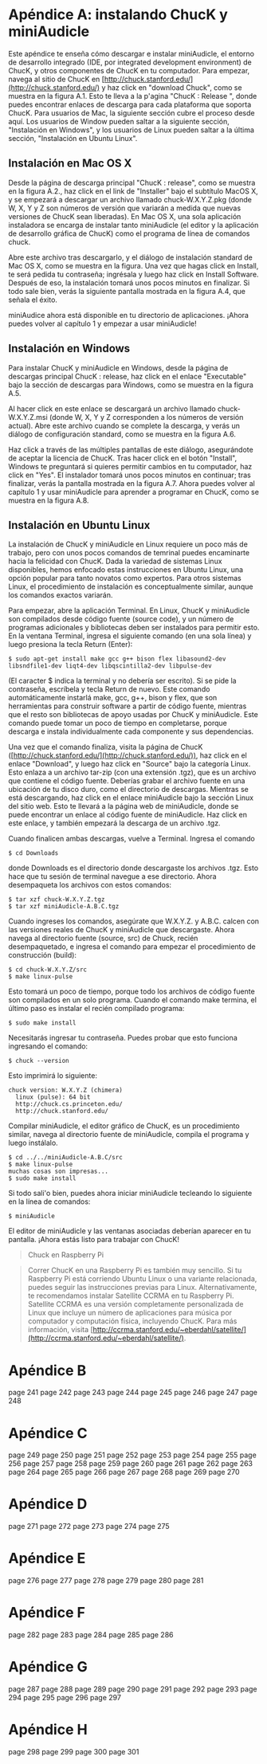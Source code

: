 # Apéndice A: instalando ChucK y miniAudicle


Este apéndice te enseña cómo descargar e instalar miniAudicle, el entorno de desarrollo integrado (IDE, por integrated development environment) de ChucK, y otros componentes de ChucK en tu computador. Para empezar, navega al sitio de ChucK en [http://chuck.stanford.edu/](http://chuck.stanford.edu/) y haz click en "download Chuck", como se muestra en la figura A.1. Esto te lleva a  la p'agina "ChucK : Release ", donde puedes encontrar enlaces de descarga para cada plataforma que soporta ChucK. Para usuarios de Mac, la siguiente sección cubre el proceso desde aquí. Los usuarios de Window pueden saltar a la siguiente sección, "Instalación en Windows", y los usuarios de Linux pueden saltar a la última sección, "Instalación en Ubuntu Linux".


## Instalación en Mac OS X

Desde la página de descarga principal "ChucK : release", como se muestra en la figura A.2., haz click en el link de "Installer" bajo el subtítulo MacOS X, y se empezará a descargar un archivo llamado chuck-W.X.Y.Z.pkg (donde W, X, Y y Z son números de versión que variarán a medida que nuevas versiones de ChucK sean liberadas). En Mac OS X, una sola aplicación instaladora se encarga de instalar tanto miniAudicle (el editor y la aplicación de desarrollo gráfica de ChucK) como el programa de línea de comandos chuck.

Abre este archivo tras descargarlo, y el diálogo de instalación standard de Mac OS X, como se muestra en la figura. Una vez que hagas click en Install, te será pedida tu contraseña; ingrésala y luego haz click en Install Software. Después de eso, la instalación tomará unos pocos minutos en finalizar. Si todo sale bien, verás la siguiente pantalla mostrada en la figura A.4, que señala el éxito.

miniAudice ahora está disponible en tu directorio de aplicaciones. ¡Ahora puedes volver al capítulo 1 y empezar a usar miniAudicle!

## Instalación en Windows

Para instalar ChucK y miniAudicle en Windows, desde la página de descargas principal ChucK : release, haz click en el enlace "Executable" bajo la sección de descargas para Windows, como se muestra en la figura A.5.

Al hacer click en este enlace se descargará un archivo llamado chuck-W.X.Y.Z.msi (donde W, X, Y y Z corresponden a los números de versión actual). Abre este archivo cuando se complete la descarga, y verás un diálogo de configuración standard, como se muestra en la figura A.6.

Haz click a través de las múltiples pantallas de este diálogo, asegurándote de aceptar la licencia de ChucK. Tras hacer click en el botón "Install", Windows te preguntará si quieres permitir cambios en tu computador, haz click en "Yes". El instalador tomará unos pocos minutos en continuar; tras finalizar, verás la pantalla mostrada en la figura A.7. Ahora puedes volver al capítulo 1 y usar miniAudicle para aprender a programar en ChucK, como se muestra en la figura A.8.

## Instalación en Ubuntu Linux

La instalación de ChucK y miniAudicle en Linux requiere un poco más de trabajo, pero con unos pocos comandos de temrinal puedes encaminarte hacia la felicidad con ChucK. Dada la variedad de sistemas Linux disponibles, hemos enfocado estas instrucciones en Ubuntu Linux, una opción popular para tanto novatos como expertos. Para otros sistemas Linux, el procedimiento de instalación es conceptualmente similar, aunque los comandos exactos variarán.

Para empezar, abre la aplicación Terminal. En Linux, ChucK y miniAudicle son compilados desde código fuente (source code), y un número de programas adicionales y bibliotecas deben ser instalados para permitir esto. En la ventana Terminal, ingresa el siguiente comando (en una sola línea) y luego presiona la tecla Return (Enter):


```shell
$ sudo apt-get install make gcc g++ bison flex libasound2-dev libsndfile1-dev liqt4-dev libqscintilla2-dev libpulse-dev
```

(El caracter $ indica la terminal y no debería ser escrito). Si se pide la contraseña, escríbela y tecla Return de nuevo. Este comando automáticamente instarlá make, gcc, g++, bison y flex, que son herramientas para construir software a partir de código fuente, mientras que el resto son bibliotecas de apoyo usadas por ChucK y miniAudicle. Este comando puede tomar un poco de tiempo en completarse, porque descarga e instala individualmente cada componente y sus dependencias.

Una vez que el comando finaliza, visita la página de ChucK ([http://chuck.stanford.edu/](http://chuck.stanford.edu/)), haz click en el enlace "Download", y luego haz click en "Source" bajo la categoría Linux. Esto enlaza a un archivo tar-zip (con una extensión .tgz), que es un archivo que contiene el código fuente. Deberías grabar el archivo fuente en una ubicación de tu disco duro, como el directorio de descargas. Mientras se está descargando, haz click en el enlace miniAudicle bajo la sección Linux del sitio web. Esto te llevará a la página web de miniAudicle, donde se puede encontrar un enlace al código fuente de miniAudicle. Haz click en este enlace, y también empezará la descarga de un archivo .tgz.

Cuando finalicen ambas descargas, vuelve a Terminal. Ingresa el comando

```shell
$ cd Downloads
```

donde Downloads es el directorio donde descargaste los archivos .tgz. Esto hace que tu sesión de terminal navegue a ese directorio. Ahora desempaqueta los archivos con estos comandos:

```shell
$ tar xzf chuck-W.X.Y.Z.tgz
$ tar xzf miniAudicle-A.B.C.tgz
```

Cuando ingreses los comandos, asegúrate que W.X.Y.Z. y A.B.C. calcen con las versiones reales de ChucK y miniAudicle que descargaste. Ahora navega al directorio fuente (source, src) de Chuck, recién desempaquetado, e ingresa el comando para empezar el procedimiento de construcción (build):

```shell
$ cd chuck-W.X.Y.Z/src
$ make linux-pulse
```
Esto tomará un poco de tiempo, porque todo los archivos de código fuente son compilados en un solo programa. Cuando el comando make termina, el último paso es instalar el recién compilado programa:

```shell
$ sudo make install
```

Necesitarás ingresar tu contraseña. Puedes probar que esto funciona ingresando el comando:

```shell
$ chuck --version
```

Esto imprimirá lo siguiente:

```shell
chuck version: W.X.Y.Z (chimera)
  linux (pulse): 64 bit
  http://chuck.cs.princeton.edu/
  http://chuck.stanford.edu/
```

Compilar miniAudicle, el editor gráfico de ChucK, es un procedimiento similar, navega al directorio fuente de miniAudicle, compila el programa y luego instálalo.

```shell
$ cd ../../miniAudicle-A.B.C/src
$ make linux-pulse
muchas cosas son impresas...
$ sudo make install
```

Si todo sali'o bien, puedes ahora iniciar miniAudicle tecleando lo siguiente en la línea de comandos:

```shell
$ miniAudicle
```

El editor de miniAudicle y las ventanas asociadas deberían aparecer en tu pantalla. ¡Ahora estás listo para trabajar con ChucK!


> Chuck en Raspberry Pi

> Correr ChucK en una Raspberry Pi es también muy sencillo. Si tu Raspberry Pi está corriendo Ubuntu Linux o una variante relacionada, puedes seguir las instrucciones previas para Linux. Alternativamente, te recomendamos instalar Satellite CCRMA en tu Raspberry Pi. Satellite CCRMA es una versión completamente personalizada de Linux que incluye un número de aplicaciones para música por computador y computación física, incluyendo ChucK. Para más información, visita [http://ccrma.stanford.edu/~eberdahl/satellite/](http://ccrma.stanford.edu/~eberdahl/satellite/).

# Apéndice B

page 241
page 242
page 243
page 244
page 245
page 246
page 247
page 248

# Apéndice C

page 249
page 250
page 251
page 252
page 253
page 254
page 255
page 256
page 257
page 258
page 259
page 260
page 261
page 262
page 263
page 264
page 265
page 266
page 267
page 268
page 269
page 270

# Apéndice D

page 271
page 272
page 273
page 274
page 275

# Apéndice E

page 276
page 277
page 278
page 279
page 280
page 281

# Apéndice F

page 282
page 283
page 284
page 285
page 286

# Apéndice G

page 287
page 288
page 289
page 290
page 291
page 292
page 293
page 294
page 295
page 296
page 297

# Apéndice H

page 298
page 299
page 300
page 301
